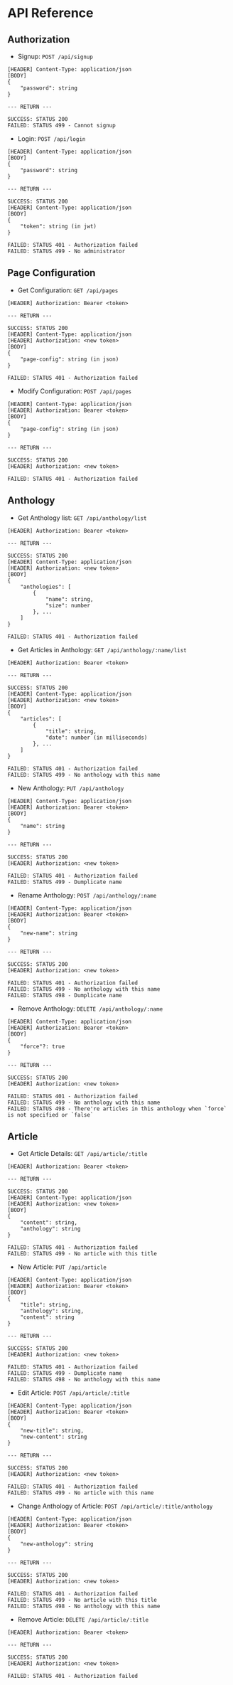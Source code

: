 # API Reference

## Authorization

- Signup: `POST /api/signup`

```
[HEADER] Content-Type: application/json
[BODY]
{
    "password": string
}

--- RETURN ---

SUCCESS: STATUS 200
FAILED: STATUS 499 - Cannot signup
```

- Login: `POST /api/login`

```
[HEADER] Content-Type: application/json
[BODY]
{
    "password": string
}

--- RETURN ---

SUCCESS: STATUS 200
[HEADER] Content-Type: application/json
[BODY]
{
    "token": string (in jwt)
}

FAILED: STATUS 401 - Authorization failed
FAILED: STATUS 499 - No administrator
```

## Page Configuration

- Get Configuration: `GET /api/pages`

```
[HEADER] Authorization: Bearer <token>

--- RETURN ---

SUCCESS: STATUS 200
[HEADER] Content-Type: application/json
[HEADER] Authorization: <new token>
[BODY]
{
    "page-config": string (in json)
}

FAILED: STATUS 401 - Authorization failed
```

- Modify Configuration: `POST /api/pages`

```
[HEADER] Content-Type: application/json
[HEADER] Authorization: Bearer <token>
[BODY]
{
    "page-config": string (in json)
}

--- RETURN ---

SUCCESS: STATUS 200
[HEADER] Authorization: <new token>

FAILED: STATUS 401 - Authorization failed
```

## Anthology

- Get Anthology list: `GET /api/anthology/list`

```
[HEADER] Authorization: Bearer <token>

--- RETURN ---

SUCCESS: STATUS 200
[HEADER] Content-Type: application/json
[HEADER] Authorization: <new token>
[BODY]
{
    "anthologies": [
        {
            "name": string,
            "size": number
        }, ...
    ]
}

FAILED: STATUS 401 - Authorization failed
```

- Get Articles in Anthology: `GET /api/anthology/:name/list`

```
[HEADER] Authorization: Bearer <token>

--- RETURN ---

SUCCESS: STATUS 200
[HEADER] Content-Type: application/json
[HEADER] Authorization: <new token>
[BODY]
{
    "articles": [
        {
            "title": string,
            "date": number (in milliseconds)
        }, ...
    ]
}

FAILED: STATUS 401 - Authorization failed
FAILED: STATUS 499 - No anthology with this name
```

- New Anthology: `PUT /api/anthology`

```
[HEADER] Content-Type: application/json
[HEADER] Authorization: Bearer <token>
[BODY]
{
    "name": string
}

--- RETURN ---

SUCCESS: STATUS 200
[HEADER] Authorization: <new token>

FAILED: STATUS 401 - Authorization failed
FAILED: STATUS 499 - Dumplicate name
```

- Rename Anthology: `POST /api/anthology/:name`

```
[HEADER] Content-Type: application/json
[HEADER] Authorization: Bearer <token>
[BODY]
{
    "new-name": string
}

--- RETURN ---

SUCCESS: STATUS 200
[HEADER] Authorization: <new token>

FAILED: STATUS 401 - Authorization failed
FAILED: STATUS 499 - No anthology with this name
FAILED: STATUS 498 - Dumplicate name
```

- Remove Anthology: `DELETE /api/anthology/:name`

```
[HEADER] Content-Type: application/json
[HEADER] Authorization: Bearer <token>
[BODY]
{
    "force"?: true
}

--- RETURN ---

SUCCESS: STATUS 200
[HEADER] Authorization: <new token>

FAILED: STATUS 401 - Authorization failed
FAILED: STATUS 499 - No anthology with this name
FAILED: STATUS 498 - There're articles in this anthology when `force` is not specified or `false`
```

## Article

- Get Article Details: `GET /api/article/:title`

```
[HEADER] Authorization: Bearer <token>

--- RETURN ---

SUCCESS: STATUS 200
[HEADER] Content-Type: application/json
[HEADER] Authorization: <new token>
[BODY]
{
    "content": string,
    "anthology": string
}

FAILED: STATUS 401 - Authorization failed
FAILED: STATUS 499 - No article with this title
```

- New Article: `PUT /api/article`

```
[HEADER] Content-Type: application/json
[HEADER] Authorization: Bearer <token>
[BODY]
{
    "title": string,
    "anthology": string,
    "content": string
}

--- RETURN ---

SUCCESS: STATUS 200
[HEADER] Authorization: <new token>

FAILED: STATUS 401 - Authorization failed
FAILED: STATUS 499 - Dumplicate name
FAILED: STATUS 498 - No anthology with this name
```

- Edit Article: `POST /api/article/:title`

```
[HEADER] Content-Type: application/json
[HEADER] Authorization: Bearer <token>
[BODY]
{
    "new-title": string,
    "new-content": string
}

--- RETURN ---

SUCCESS: STATUS 200
[HEADER] Authorization: <new token>

FAILED: STATUS 401 - Authorization failed
FAILED: STATUS 499 - No article with this name
```

- Change Anthology of Article: `POST /api/article/:title/anthology`

```
[HEADER] Content-Type: application/json
[HEADER] Authorization: Bearer <token>
[BODY]
{
    "new-anthology": string
}

--- RETURN ---

SUCCESS: STATUS 200
[HEADER] Authorization: <new token>

FAILED: STATUS 401 - Authorization failed
FAILED: STATUS 499 - No article with this title
FAILED: STATUS 498 - No anthology with this name
```

- Remove Article: `DELETE /api/article/:title`

```
[HEADER] Authorization: Bearer <token>

--- RETURN ---

SUCCESS: STATUS 200
[HEADER] Authorization: <new token>

FAILED: STATUS 401 - Authorization failed
```